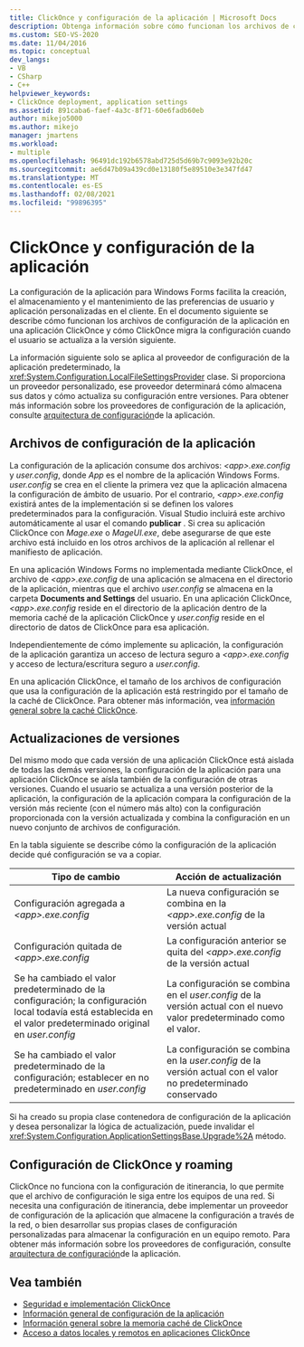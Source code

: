 ```yaml
---
title: ClickOnce y configuración de la aplicación | Microsoft Docs
description: Obtenga información sobre cómo funcionan los archivos de configuración de la aplicación en una aplicación ClickOnce y cómo ClickOnce migra la configuración cuando el usuario realiza la actualización a la versión siguiente.
ms.custom: SEO-VS-2020
ms.date: 11/04/2016
ms.topic: conceptual
dev_langs:
- VB
- CSharp
- C++
helpviewer_keywords:
- ClickOnce deployment, application settings
ms.assetid: 891caba6-faef-4a3c-8f71-60e6fadb60eb
author: mikejo5000
ms.author: mikejo
manager: jmartens
ms.workload:
- multiple
ms.openlocfilehash: 96491dc192b6578abd725d5d69b7c9093e92b20c
ms.sourcegitcommit: ae6d47b09a439cd0e13180f5e89510e3e347fd47
ms.translationtype: MT
ms.contentlocale: es-ES
ms.lasthandoff: 02/08/2021
ms.locfileid: "99896395"
---
```

# <a name="clickonce-and-application-settings"></a>ClickOnce y configuración de la aplicación
La configuración de la aplicación para Windows Forms facilita la creación, el almacenamiento y el mantenimiento de las preferencias de usuario y aplicación personalizadas en el cliente. En el documento siguiente se describe cómo funcionan los archivos de configuración de la aplicación en una aplicación ClickOnce y cómo ClickOnce migra la configuración cuando el usuario se actualiza a la versión siguiente.

 La información siguiente solo se aplica al proveedor de configuración de la aplicación predeterminado, la <xref:System.Configuration.LocalFileSettingsProvider> clase. Si proporciona un proveedor personalizado, ese proveedor determinará cómo almacena sus datos y cómo actualiza su configuración entre versiones. Para obtener más información sobre los proveedores de configuración de la aplicación, consulte [arquitectura de configuración](/dotnet/framework/winforms/advanced/application-settings-architecture)de la aplicación.

## <a name="application-settings-files"></a>Archivos de configuración de la aplicación
 La configuración de la aplicación consume dos archivos: *\<app>.exe.config* y *user.config*, donde *App* es el nombre de la aplicación Windows Forms. *user.config* se crea en el cliente la primera vez que la aplicación almacena la configuración de ámbito de usuario. Por el contrario, *\<app>.exe.config* existirá antes de la implementación si se definen los valores predeterminados para la configuración. Visual Studio incluirá este archivo automáticamente al usar el comando **publicar** . Si crea su aplicación ClickOnce con *Mage.exe* o *MageUI.exe*, debe asegurarse de que este archivo está incluido en los otros archivos de la aplicación al rellenar el manifiesto de aplicación.

 En una aplicación Windows Forms no implementada mediante ClickOnce, el archivo de *\<app>.exe.config* de una aplicación se almacena en el directorio de la aplicación, mientras que el archivo *user.config* se almacena en la carpeta **Documents and Settings** del usuario. En una aplicación ClickOnce, *\<app>.exe.config* reside en el directorio de la aplicación dentro de la memoria caché de la aplicación ClickOnce y *user.config* reside en el directorio de datos de ClickOnce para esa aplicación.

 Independientemente de cómo implemente su aplicación, la configuración de la aplicación garantiza un acceso de lectura seguro a *\<app>.exe.config* y acceso de lectura/escritura seguro a *user.config*.

 En una aplicación ClickOnce, el tamaño de los archivos de configuración que usa la configuración de la aplicación está restringido por el tamaño de la caché de ClickOnce. Para obtener más información, vea [información general sobre la caché ClickOnce](../deployment/clickonce-cache-overview.md).

## <a name="version-upgrades"></a>Actualizaciones de versiones
 Del mismo modo que cada versión de una aplicación ClickOnce está aislada de todas las demás versiones, la configuración de la aplicación para una aplicación ClickOnce se aísla también de la configuración de otras versiones. Cuando el usuario se actualiza a una versión posterior de la aplicación, la configuración de la aplicación compara la configuración de la versión más reciente (con el número más alto) con la configuración proporcionada con la versión actualizada y combina la configuración en un nuevo conjunto de archivos de configuración.

 En la tabla siguiente se describe cómo la configuración de la aplicación decide qué configuración se va a copiar.

|Tipo de cambio|Acción de actualización|
|--------------------|--------------------|
|Configuración agregada a *\<app>.exe.config*|La nueva configuración se combina en la *\<app>.exe.config* de la versión actual|
|Configuración quitada de *\<app>.exe.config*|La configuración anterior se quita del *\<app>.exe.config* de la versión actual|
|Se ha cambiado el valor predeterminado de la configuración; la configuración local todavía está establecida en el valor predeterminado original en *user.config*|La configuración se combina en el *user.config* de la versión actual con el nuevo valor predeterminado como el valor.|
|Se ha cambiado el valor predeterminado de la configuración; establecer en no predeterminado en *user.config*|La configuración se combina en la *user.config* de la versión actual con el valor no predeterminado conservado|

Si ha creado su propia clase contenedora de configuración de la aplicación y desea personalizar la lógica de actualización, puede invalidar el <xref:System.Configuration.ApplicationSettingsBase.Upgrade%2A> método.

## <a name="clickonce-and-roaming-settings"></a>Configuración de ClickOnce y roaming
 ClickOnce no funciona con la configuración de itinerancia, lo que permite que el archivo de configuración le siga entre los equipos de una red. Si necesita una configuración de itinerancia, debe implementar un proveedor de configuración de la aplicación que almacene la configuración a través de la red, o bien desarrollar sus propias clases de configuración personalizadas para almacenar la configuración en un equipo remoto. Para obtener más información sobre los proveedores de configuración, consulte [arquitectura de configuración](/dotnet/framework/winforms/advanced/application-settings-architecture)de la aplicación.

## <a name="see-also"></a>Vea también
- [Seguridad e implementación ClickOnce](../deployment/clickonce-security-and-deployment.md)
- [Información general de configuración de la aplicación](/dotnet/framework/winforms/advanced/application-settings-overview)
- [Información general sobre la memoria caché de ClickOnce](../deployment/clickonce-cache-overview.md)
- [Acceso a datos locales y remotos en aplicaciones ClickOnce](../deployment/accessing-local-and-remote-data-in-clickonce-applications.md)